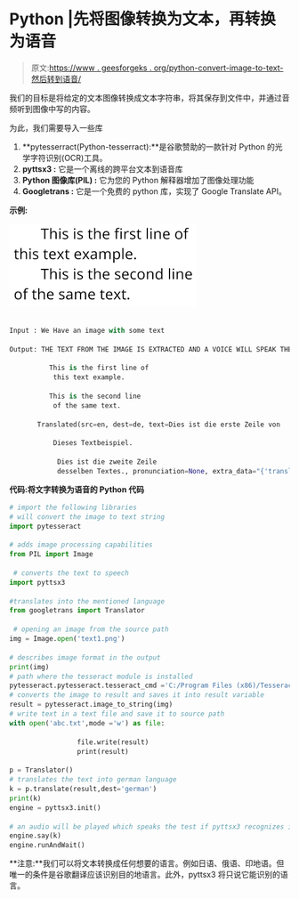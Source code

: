 # Python |先将图像转换为文本，再转换为语音

> 原文:[https://www . geesforgeks . org/python-convert-image-to-text-然后转到语音/](https://www.geeksforgeeks.org/python-convert-image-to-text-and-then-to-speech/)

我们的目标是将给定的文本图像转换成文本字符串，将其保存到文件中，并通过音频听到图像中写的内容。

为此，我们需要导入一些库

1.  **pytesserract(Python-tesserract):**是谷歌赞助的一款针对 Python 的光学字符识别(OCR)工具。
2.  **pyttsx3 :** 它是一个离线的跨平台文本到语音库
3.  **Python 图像库(PIL) :** 它为您的 Python 解释器增加了图像处理功能
4.  **Googletrans :** 它是一个免费的 python 库，实现了 Google Translate API。

**示例:**

![](img/0aaac01f38711de91832c4219ea4f120.png)

```py

Input : We Have an image with some text 

Output: THE TEXT FROM THE IMAGE IS EXTRACTED AND A VOICE WILL SPEAK THE TEXT

          This is the first line of
           this text example.

          This is the second line
           of the same text.

       Translated(src=en, dest=de, text=Dies ist die erste Zeile von

           Dieses Textbeispiel.

            Dies ist die zweite Zeile
            desselben Textes., pronunciation=None, extra_data="{'translat..."

```

**代码:将文字转换为语音的 Python 代码**

```py
# import the following libraries
# will convert the image to text string
import pytesseract      

# adds image processing capabilities
from PIL import Image    

 # converts the text to speech  
import pyttsx3           

#translates into the mentioned language
from googletrans import Translator      

 # opening an image from the source path
img = Image.open('text1.png')     

# describes image format in the output
print(img)                          
# path where the tesseract module is installed
pytesseract.pytesseract.tesseract_cmd ='C:/Program Files (x86)/Tesseract-OCR/tesseract.exe'   
# converts the image to result and saves it into result variable
result = pytesseract.image_to_string(img)   
# write text in a text file and save it to source path   
with open('abc.txt',mode ='w') as file:     

                 file.write(result)
                 print(result)

p = Translator()                      
# translates the text into german language
k = p.translate(result,dest='german')      
print(k)
engine = pyttsx3.init()

# an audio will be played which speaks the test if pyttsx3 recognizes it
engine.say(k)                             
engine.runAndWait()
```

**注意:**我们可以将文本转换成任何想要的语言。例如日语、俄语、印地语。但唯一的条件是谷歌翻译应该识别目的地语言。此外，pyttsx3 将只说它能识别的语言。